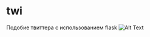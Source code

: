 # twi
Подобие твиттера с использованием flask
![Alt Text](https://github.com/pupunator3000/twi/blob/wip/output2.gif)
